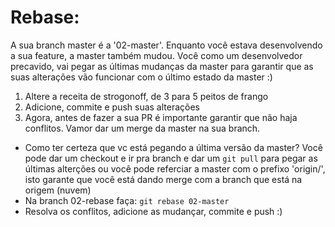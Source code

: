 # Rebase:

A sua branch master é a '02-master'. Enquanto você estava desenvolvendo a sua feature, a master também mudou.
Você como um desenvolvedor precavido, vai pegar as últimas mudanças da master para garantir que as suas alterações vão funcionar com o último estado da master :)

01. Altere a receita de strogonoff, de 3 para 5 peitos de frango
02. Adicione, commite e push suas alterações
03. Agora, antes de fazer a sua PR é importante garantir que não haja conflitos. Vamor dar um merge da master na sua branch.

- Como ter certeza que vc está pegando a última versão da master? Você pode dar um checkout e ir pra branch e dar um `git pull` para pegar as últimas alterções ou você pode referciar a master com o prefixo 'origin/', isto garante que você está dando merge com a branch que está na origem (nuvem)
- Na branch 02-rebase faça: `git rebase 02-master`
- Resolva os conflitos, adicione as mudançar, commite e push :)